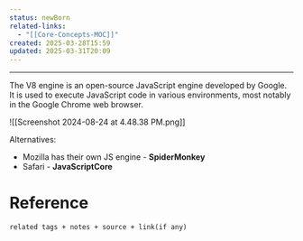```yaml
---
status: newBorn
related-links:
  - "[[Core-Concepts-MOC]]"
created: 2025-03-28T15:59
updated: 2025-03-31T20:09
---
```

---

The V8 engine is an open-source JavaScript engine developed by Google. It is used to execute JavaScript code in various environments, most notably in the Google Chrome web browser.

![[Screenshot 2024-08-24 at 4.48.38 PM.png]]


Alternatives:

- Mozilla has their own JS engine - **SpiderMonkey**
- Safari - **JavaScriptCore**

# Reference
`related tags + notes + source + link(if any)`
 